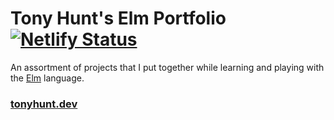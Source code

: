 # Tony Hunt's Elm Portfolio [![Netlify Status](https://api.netlify.com/api/v1/badges/bb446ba8-d35a-4bd8-9339-e675fa797e53/deploy-status)](https://app.netlify.com/sites/tonyhunt-dev/deploys)

An assortment of projects that I put together while learning and playing with the [Elm](https://elm-lang.org) language.

### [tonyhunt.dev](https://tonyhunt.dev)

